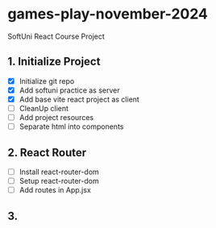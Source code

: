 # games-play-november-2024
SoftUni React Course Project

## 1. Initialize Project
- [x] Initialize git repo
- [x] Add softuni practice as server
- [x] Add base vite react project as client
- [ ] CleanUp client
- [ ] Add project resources
- [ ] Separate html into components
## 2. React Router
- [ ] Install react-router-dom
- [ ] Setup react-router-dom
- [ ] Add routes in App.jsx
## 3.